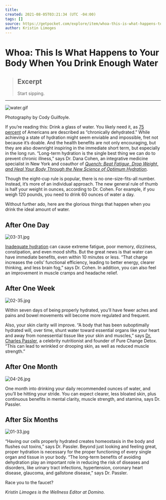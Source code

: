 ```yaml
---
title:
created: 2021-08-05T03:21:34 (UTC -04:00)
tags: []
source: https://getpocket.com/explore/item/whoa-this-is-what-happens-to-your-body-when-you-drink-enough-water?utm_source=pocket-newtab
author: Kristin Limoges
---
```


# Whoa: This Is What Happens to Your Body When You Drink Enough Water

> ## Excerpt
> Start sipping.

---
![water.gif](https://pocket-syndicated-images.s3.amazonaws.com/5eb03237556f2.gif)

Photography by Cody Guilfoyle.

If you’re reading this: Drink a glass of water. You likely need it, as [75 percent](https://www.ncbi.nlm.nih.gov/pmc/articles/PMC2908954/) of Americans are described as “chronically dehydrated.” While achieving a state of hydration might seem enviable and impossible, fret not because it’s doable. And the health benefits are not only encouraging, but they are also downright inspiring in the immediate short term, but especially in the long run. “Long-term hydration is the single best thing we can do to prevent chronic illness,” says Dr. Dana Cohen, an integrative medicine specialist in New York and coauthor of _[Quench: Beat Fatigue, Drop Weight, and Heal Your Body Through the New Science of Optimum Hydration](https://www.amazon.com/gp/product/B0763KGMXW?tag=hacboogrosit-20)_.

Though the eight-cup rule is popular, there is no one-size-fits-all number. Instead, it’s more of an individual approach. The new general rule of thumb is half your weight in ounces, according to Dr. Cohen. For example, if you weigh 120 pounds, you need to drink 60 ounces of water a day.

Without further ado, here are the glorious things that happen when you drink the ideal amount of water.

## After One Day  

![03-31.jpg](https://pocket-syndicated-images.s3.amazonaws.com/5eb032ae84575.jpg)

[Inadequate hydration](https://www.ncbi.nlm.nih.gov/pmc/articles/PMC4207053/) can cause extreme fatigue, poor memory, dizziness, constipation, and even mood shifts. But the great news is that water can have immediate benefits, even within 10 minutes or less. “That charge increases the cells’ functional efficiency, leading to better energy, clearer thinking, and less brain fog,” says Dr. Cohen. In addition, you can also feel an improvement in muscle cramps and headache relief.

## After One Week  

![02-35.jpg](https://pocket-syndicated-images.s3.amazonaws.com/5eb032bc2301b.jpg)

Within seven days of being properly hydrated, you’ll have fewer aches and pains and bowel movements will become more regulated and frequent.

Also, your skin clarity will improve. “A body that has been suboptimally hydrated will, over time, shunt water toward essential organs like your heart and away from nonessential tissue like your skin and muscles,” says [Dr. Charles Passler](https://www.purechange.co/pages/drpassler), a celebrity nutritionist and founder of Pure Change Detox. “This can lead to wrinkled or drooping skin, as well as reduced muscle strength.”

## After One Month  

![04-26.jpg](https://pocket-syndicated-images.s3.amazonaws.com/5eb032c851e33.jpg)

One month into drinking your daily recommended ounces of water, and you’ll be hitting your stride. You can expect clearer, less bloated skin, plus continuous benefits in mental clarity, muscle strength, and stamina, says Dr. Passler.

## After Six Months  

![01-33.jpg](https://pocket-syndicated-images.s3.amazonaws.com/5eb032d8743f2.jpg)

“Having our cells properly hydrated creates homeostasis in the body and flushes out toxins,” says Dr. Passler. Beyond just looking and feeling great, proper hydration is necessary for the proper functioning of every single organ and tissue in your body. “The long-term benefits of avoiding dehydration play an important role in reducing the risk of diseases and disorders, like urinary tract infections, hypertension, coronary heart disease, glaucoma, and gallstone disease,” says Dr. Passler.

Race you to the faucet?

_Kristin Limoges is the Wellness Editor at Domino._
